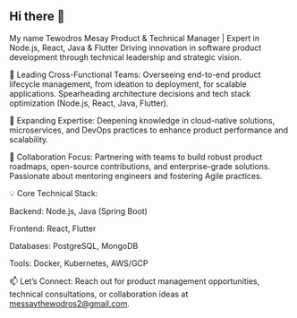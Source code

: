 ## Hi there 👋
My name Tewodros Mesay
Product & Technical Manager | Expert in Node.js, React, Java & Flutter
Driving innovation in software product development through technical leadership and strategic vision.

🔭 Leading Cross-Functional Teams: Overseeing end-to-end product lifecycle management, from ideation to deployment, for scalable applications. Spearheading architecture decisions and tech stack optimization (Node.js, React, Java, Flutter).

🌱 Expanding Expertise: Deepening knowledge in cloud-native solutions, microservices, and DevOps practices to enhance product performance and scalability.

👯 Collaboration Focus: Partnering with teams to build robust product roadmaps, open-source contributions, and enterprise-grade solutions. Passionate about mentoring engineers and fostering Agile practices.

💡 Core Technical Stack:

Backend: Node.js, Java (Spring Boot)

Frontend: React, Flutter

Databases: PostgreSQL, MongoDB

Tools: Docker, Kubernetes, AWS/GCP

📫 Let’s Connect: Reach out for product management opportunities, technical consultations, or collaboration ideas at messaythewodros2@gmail.com.
